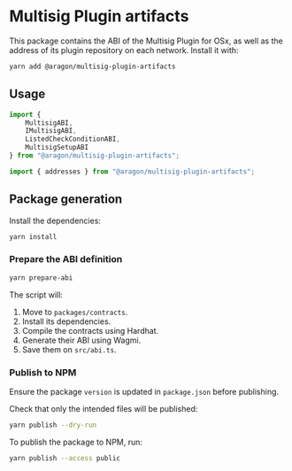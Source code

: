 # Multisig Plugin artifacts

This package contains the ABI of the Multisig Plugin for OSx, as well as the address of its plugin repository on each network. Install it with:

```sh
yarn add @aragon/multisig-plugin-artifacts
```

## Usage

```typescript
import {
    MultisigABI,
    IMultisigABI,
    ListedCheckConditionABI,
    MultisigSetupABI
} from "@aragon/multisig-plugin-artifacts";

import { addresses } from "@aragon/multisig-plugin-artifacts";
```

## Package generation

Install the dependencies:
```sh
yarn install
```

###  Prepare the ABI definition

```sh
yarn prepare-abi
```

The script will:
1. Move to `packages/contracts`.
2. Install its dependencies.
3. Compile the contracts using Hardhat.
4. Generate their ABI using Wagmi.
5. Save them on `src/abi.ts`.

### Publish to NPM

Ensure the package `version` is updated in `package.json` before publishing.

Check that only the intended files will be published:
```sh
yarn publish --dry-run
```

To publish the package to NPM, run:
```sh
yarn publish --access public
```
